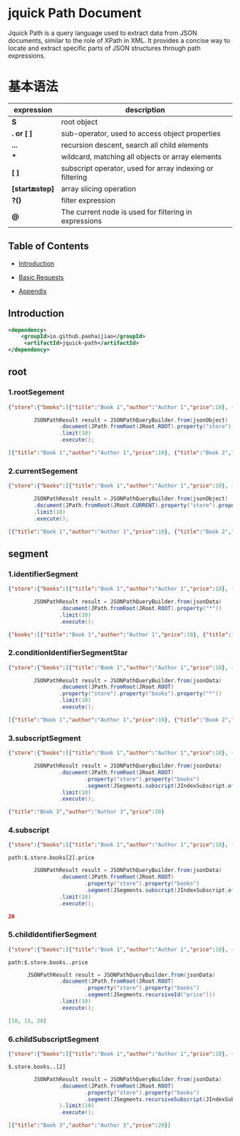 # jquick Path Document
Jquick Path is a query language used to extract data from JSON documents, similar to the role of XPath in XML.
It provides a concise way to locate and extract specific parts of JSON structures through path expressions.
# 基本语法
| expression           | description                                    |
|----------------------|------------------------------------------------|
| **S**                | root object                                    |
| **. or [ ]**         | sub-operator, used to access object properties |
| **...**              | recursion descent, search all child elements                                   |
| **\***               |  wildcard, matching all objects or array elements                                |
| **[ ]**              | subscript operator, used for array indexing or filtering                                |
| **[start:end:step]** | array slicing operation                                         |
| **?()**              | filter expression                                       |
| **@**                | The current node is used for filtering in expressions                                  |
## Table of Contents
- [Introduction](#introduction)
- [Basic Requests](#basic-requests)
    
- [Appendix](#appendix)
## Introduction
```xml
<dependency>
    <groupId>io.github.paohaijiao</groupId>
     <artifactId>jquick-path</artifactId>
</dependency>
```
## root
### 1.rootSegement
```json
{"store":{"books":[{"title":"Book 1","author":"Author 1","price":10}, {"title":"Book 2","author":"Author 2","price":15}, {"title":"Book 3","author":"Author 3","price":20}]}}
```
```java
        JSONPathResult result = JSONPathQueryBuilder.from(jsonObject)
                .document(JPath.fromRoot(JRoot.ROOT).property("store").property("books"))
                .limit(10)
                .execute();
```
```json
[{"title":"Book 1","author":"Author 1","price":10}, {"title":"Book 2","author":"Author 2","price":15}, {"title":"Book 3","author":"Author 3","price":20}]
```
### 2.currentSegement
```json
{"store":{"books":[{"title":"Book 1","author":"Author 1","price":10}, {"title":"Book 2","author":"Author 2","price":15}, {"title":"Book 3","author":"Author 3","price":20}]}}
```
```java
        JSONPathResult result = JSONPathQueryBuilder.from(jsonObject)
        .document(JPath.fromRoot(JRoot.CURRENT).property("store").property("books"))
        .limit(10)
        .execute();
```
```json
[{"title":"Book 1","author":"Author 1","price":10}, {"title":"Book 2","author":"Author 2","price":15}, {"title":"Book 3","author":"Author 3","price":20}]
```
## segment
### 1.identifierSegment
```json
{"store":{"books":[{"title":"Book 1","author":"Author 1","price":10}, {"title":"Book 2","author":"Author 2","price":15}, {"title":"Book 3","author":"Author 3","price":20}]}}
```
```java
        JSONPathResult result = JSONPathQueryBuilder.from(jsonData)
                .document(JPath.fromRoot(JRoot.ROOT).property("*"))
                .limit(10)
                .execute();
```
```json
{"books":[{"title":"Book 1","author":"Author 1","price":10}, {"title":"Book 2","author":"Author 2","price":15}, {"title":"Book 3","author":"Author 3","price":20}]}
```
### 2.conditionIdentifierSegmentStar
```json
{"store":{"books":[{"title":"Book 1","author":"Author 1","price":10}, {"title":"Book 2","author":"Author 2","price":15}, {"title":"Book 3","author":"Author 3","price":20}]}}
```
```java
        JSONPathResult result = JSONPathQueryBuilder.from(jsonData)
                .document(JPath.fromRoot(JRoot.ROOT)
                .property("store").property("books").property("*"))
                .limit(10)
                .execute();
```
```json
[{"title":"Book 1","author":"Author 1","price":10}, {"title":"Book 2","author":"Author 2","price":15}, {"title":"Book 3","author":"Author 3","price":20}]
```
### 3.subscriptSegment
```json
{"store":{"books":[{"title":"Book 1","author":"Author 1","price":10}, {"title":"Book 2","author":"Author 2","price":15}, {"title":"Book 3","author":"Author 3","price":20}]}}
```
```java
        JSONPathResult result = JSONPathQueryBuilder.from(jsonData)
                .document(JPath.fromRoot(JRoot.ROOT)
                        .property("store").property("books")
                        .segment(JSegments.subscript(JIndexSubscript.of(2))))
                .limit(10)
                .execute();
```
```json
{"title":"Book 3","author":"Author 3","price":20}
```
### 4.subscript
```json
{"store":{"books":[{"title":"Book 1","author":"Author 1","price":10}, {"title":"Book 2","author":"Author 2","price":15}, {"title":"Book 3","author":"Author 3","price":20}]}}
```
```String
path:$.store.books[2].price 
```
```java
        JSONPathResult result = JSONPathQueryBuilder.from(jsonData)
                .document(JPath.fromRoot(JRoot.ROOT)
                        .property("store").property("books")
                        .segment(JSegments.subscript(JIndexSubscript.of(2))).property("price"))
                .limit(10)
                .execute();
```
```json
20
```
### 5.childIdentifierSegment
```json
{"store":{"books":[{"title":"Book 1","author":"Author 1","price":10}, {"title":"Book 2","author":"Author 2","price":15}, {"title":"Book 3","author":"Author 3","price":20}]}}
```
```String
path:$.store.books..price
```
```java
      JSONPathResult result = JSONPathQueryBuilder.from(jsonData)
                .document(JPath.fromRoot(JRoot.ROOT)
                        .property("store").property("books")
                        .segment(JSegments.recursiveId("price")))
                .limit(10)
                .execute();
```
```json
[10, 15, 20]
```
### 6.childSubscriptSegment
```json
{"store":{"books":[{"title":"Book 1","author":"Author 1","price":10}, {"title":"Book 2","author":"Author 2","price":15}, {"title":"Book 3","author":"Author 3","price":20}]}}
```
```String
$.store.books..[2]
```
```java
        JSONPathResult result = JSONPathQueryBuilder.from(jsonData)
                .document(JPath.fromRoot(JRoot.ROOT)
                        .property("store").property("books")
                        .segment(JSegments.recursiveSubscript(JIndexSubscript.of(2)))
                ).limit(10)
                .execute();
```
```json
[{"title":"Book 3","author":"Author 3","price":20}]
```